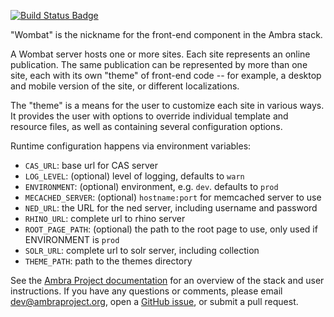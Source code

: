 [![Build Status Badge]][Build Status]

"Wombat" is the nickname for the front-end component in the Ambra stack.

A Wombat server hosts one or more sites. Each site represents an online
publication. The same publication can be represented by more than one site,
each with its own "theme" of front-end code -- for example, a desktop and
mobile version of the site, or different localizations.

The "theme" is a means for the user to customize each site in various ways. It
provides the user with options to override individual template and resource
files, as well as containing several configuration options.

Runtime configuration happens via environment variables:

- `CAS_URL`: base url for CAS server
- `LOG_LEVEL`: (optional) level of logging, defaults to `warn`
- `ENVIRONMENT`: (optional) environment, e.g. `dev`. defaults to `prod`
- `MECACHED_SERVER`: (optional) `hostname:port` for memcached server to use
- `NED_URL`: the URL for the ned server, including username and password
- `RHINO_URL`: complete url to rhino server
- `ROOT_PAGE_PATH`: (optional) the path to the root page to use, only used if ENVIRONMENT is `prod`
- `SOLR_URL`: complete url to solr server, including collection
- `THEME_PATH`: path to the themes directory 

See the [Ambra Project documentation](https://plos.github.io/ambraproject/) for
an overview of the stack and user instructions. If you have any questions or
comments, please email dev@ambraproject.org, open a [GitHub
issue](https://github.com/PLOS/wombat/issues), or submit a pull request.

[Build Status]: https://teamcity.plos.org/teamcity/viewType.html?buildTypeId=Wombat_Build
[Build Status Badge]: https://teamcity.plos.org/teamcity/app/rest/builds/buildType:(id:Wombat_Build)/statusIcon.svg
